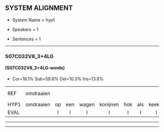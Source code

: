 
## SYSTEM ALIGNMENT

- System Name = hyp1

- Speakers = 1

- Sentences = 1

---

### S07C032V8_3+4LG

#### (S07C032V8_3+4LG-words)

- Cor=16.1%	Sub=59.8%	Del=10.3%	Ins=13.8%

|  |  |  |  |  |  |  |  |  |  |  |  |  |  |  |  |  |  |  |  |  |  |  |  |  |  |  |  |  |  |  |  |  |  |  |  |  |  |  |  |  |  |  |  |  |  |  |  |  |  |  |  |  |  |  |  |  |  |  |  |  |  |  |  |  |  |  |  |  |  |  |  |  |  |  |  |  |  |  |  |  |  |  |  |  |  |  |  |
|:--- |:---:|:---:|:---:|:---:|:---:|:---:|:---:|:---:|:---:|:---:|:---:|:---:|:---:|:---:|:---:|:---:|:---:|:---:|:---:|:---:|:---:|:---:|:---:|:---:|:---:|:---:|:---:|:---:|:---:|:---:|:---:|:---:|:---:|:---:|:---:|:---:|:---:|:---:|:---:|:---:|:---:|:---:|:---:|:---:|:---:|:---:|:---:|:---:|:---:|:---:|:---:|:---:|:---:|:---:|:---:|:---:|:---:|:---:|:---:|:---:|:---:|:---:|:---:|:---:|:---:|:---:|:---:|:---:|:---:|:---:|:---:|:---:|:---:|:---:|:---:|:---:|:---:|:---:|:---:|:---:|:---:|:---:|:---:|:---:|:---:|:---:|:---:|
| REF | omdraaien |  |  |  |  |  |  |  |  |  |  |  | poppenwagen | konijnenhok | * | elastiekje | *s | ruziemaken | * | * | teddybeer | dierentuin | *(paddenstoel) | * | paddenstoelen | verstoppertje | *s | wasmachine*(wasmachinen) | fototoestel | toiletpapier | vrachtwagen | buurmannen |  | vogelkooi | olifant | schommelen | iedereen | schoenenwinkel | * | * | knutselen | * | ophangen | verjaardag | * | * | * | sprookjesboek | * | *s | * | * | * | * | * | tandenborstel | *s | * | * | * | * | slaapkamer | achterdeur*(acteur) | * | ziekenhuis | nieuwsgierig | nieuwsgierig | afblijven | kabouter | kabouter | washandje | * | * | * | sneeuwwitje | goeiendag*(goeienacht) | * | * | vakantie | * | * | limonade | autorijden | eindelijk | familie | * | * |
| HYP1 | omdraaien | op | een | wagen | konijnen | hok | als | keeker | war | is | en | wieken | det | die | weer | dieren | tuin | paddend | watden | steel | len | voor | stoppertje | wasmachine | vototoestel | toen | dat | papier | dreckt | weg | en | buurmannen | vogel | kooi | olifant | schoonmalen | iedereen | schoene | winkeler | not | zullen | mitselen | ophangen | verjaardag |  | spook | spookj | sprookjesboek |  |  |  | tanen | borstel | e | efi | lu | vier | lusifes | luft | lucie | lucifer | slaapkamer |  | acteur | ziekenhuis |  | nieuwsgierig |  | of | blijven | gebouwde | ros | hant | snee | witja | goeie | nacht | vakanti | vakantie |  |  | umonado | autorijden | eindelijk | familie | chocolade | cocolada |
| EVAL |  | I | I | I | I | I | I | I | I | I | I | I | S | S | S | S | S | S | S | S | S | S | S | S | S | S | S | S | S | S | S |  | I | S |  | S |  | S | S | S | S | S |  |  | D | S | S |  | D | D | D | S | S | S | S | S | S | S | S | S | S |  | D | S |  | D |  | D | S | S | S | S | S | S | S | S | S | S |  | D | D | S |  |  |  | S | S |
---

---
